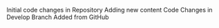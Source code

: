 Initial code changes in Repository
Adding new content
Code Changes in Develop Branch
Added from GitHub
